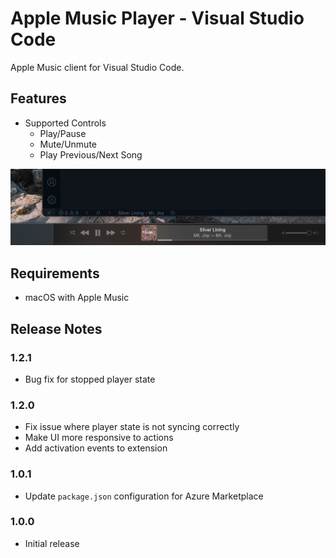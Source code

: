 # Apple Music Player - Visual Studio Code

Apple Music client for Visual Studio Code.

## Features

- Supported Controls
  - Play/Pause
  - Mute/Unmute
  - Play Previous/Next Song

![screen shot](images/screen-shot.png)

## Requirements

- macOS with Apple Music

## Release Notes

### 1.2.1

- Bug fix for stopped player state

### 1.2.0

- Fix issue where player state is not syncing correctly
- Make UI more responsive to actions
- Add activation events to extension

### 1.0.1

- Update `package.json` configuration for Azure Marketplace

### 1.0.0

- Initial release
